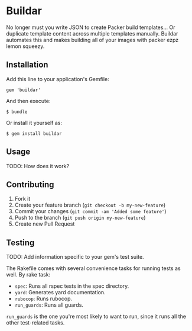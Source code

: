 # Buildar

No longer must you write JSON to create Packer build templates... Or duplicate template
content across multiple templates manually. Buildar automates this and makes building
all of your images with packer ezpz lemon squeezy.

## Installation

Add this line to your application's Gemfile:

    gem 'buildar'

And then execute:

    $ bundle

Or install it yourself as:

    $ gem install buildar

## Usage

TODO: How does it work?

## Contributing

1. Fork it
2. Create your feature branch (`git checkout -b my-new-feature`)
3. Commit your changes (`git commit -am 'Added some feature'`)
4. Push to the branch (`git push origin my-new-feature`)
5. Create new Pull Request


## Testing

TODO: Add information specific to your gem's test suite.

The Rakefile comes with several convenience tasks for running tests as well. By rake task:

  + `spec`: Runs all rspec tests in the spec directory.
  + `yard`: Generates yard documentation.
  + `rubocop`: Runs rubocop.
  + `run_guards`: Runs all guards.

`run_guards` is the one you're most likely to want to run, since it runs all the other test-related tasks.
